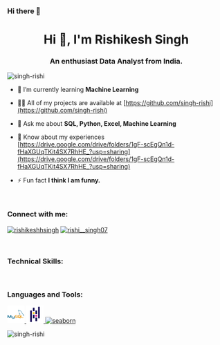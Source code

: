 ### Hi there 👋

<h1 align="center">Hi 👋, I'm Rishikesh Singh</h1>
<h3 align="center">An enthusiast Data Analyst from India.</h3>

<p align="left"> <img src="https://komarev.com/ghpvc/?username=singh-rishi&label=Profile%20views&color=0e75b6&style=flat" alt="singh-rishi" /> </p>

- 🌱 I’m currently learning **Machine Learning**

- 👨‍💻 All of my projects are available at [https://github.com/singh-rishi](https://github.com/singh-rishi)

- 💬 Ask me about **SQL, Python, Excel, Machine Learning**

- 📄 Know about my experiences [https://drive.google.com/drive/folders/1gF-scEgQn1d-fHaXGUqTKit4SX7RhHE_?usp=sharing](https://drive.google.com/drive/folders/1gF-scEgQn1d-fHaXGUqTKit4SX7RhHE_?usp=sharing)

- ⚡ Fun fact **I think I am funny.**
<br>
<h3 align="left">Connect with me:</h3>
<p align="left">
<a href="https://linkedin.com/in/rishikeshhsingh" target="blank"><img align="center" src="https://raw.githubusercontent.com/rahuldkjain/github-profile-readme-generator/master/src/images/icons/Social/linked-in-alt.svg" alt="rishikeshhsingh" height="30" width="40" /></a>
<a href="https://instagram.com/rishi__singh07" target="blank"><img align="center" src="https://raw.githubusercontent.com/rahuldkjain/github-profile-readme-generator/master/src/images/icons/Social/instagram.svg" alt="rishi__singh07" height="30" width="40" /></a>
</p>
<br>

<h3 align="left">Technical Skills:</h3>

<br>
<h3 align="left">Languages and Tools:</h3>
<p align="left"> <a href="https://www.mysql.com/" target="_blank" rel="noreferrer"> <img src="https://raw.githubusercontent.com/devicons/devicon/master/icons/mysql/mysql-original-wordmark.svg" alt="mysql" width="40" height="40"/> </a> <a href="https://pandas.pydata.org/" target="_blank" rel="noreferrer"> <img src="https://raw.githubusercontent.com/devicons/devicon/2ae2a900d2f041da66e950e4d48052658d850630/icons/pandas/pandas-original.svg" alt="pandas" width="40" height="40"/> </a> <a href="https://seaborn.pydata.org/" target="_blank" rel="noreferrer"> <img src="https://seaborn.pydata.org/_images/logo-mark-lightbg.svg" alt="seaborn" width="40" height="40"/> </a> </p>

<p><img align="left" src="https://github-readme-stats.vercel.app/api/top-langs?username=singh-rishi&show_icons=true&locale=en&layout=compact" alt="singh-rishi" /></p>


